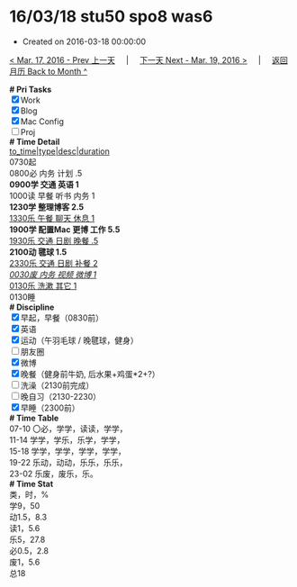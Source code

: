# 16/03/18 stu50 spo8 was6

- Created on 2016-03-18 00:00:00

[< Mar. 17, 2016 - Prev 上一天](/_archived/lifelogs/2016/03/d17.md) &nbsp; &nbsp; | &nbsp; &nbsp; [下一天 Next - Mar. 19, 2016 >](/_archived/lifelogs/2016/03/d19.md) &nbsp; &nbsp; |  &nbsp; &nbsp; [返回月历 Back to Month ^](/_archived/lifelogs/2016/03/index.md)
<br/><div style="word-wrap: break-word; -webkit-nbsp-mode: space; -webkit-line-break: after-white-space;"><div><b># Pri Tasks</b></div><div><input checked="true" type="checkbox"/>Work</div><div><input checked="true" type="checkbox"/>Blog</div><div><input checked="true" type="checkbox"/>Mac Config</div><div><input type="checkbox"/>Proj</div><div><b># Time Detail</b></div><div><u>to_time|type|desc|duration</u></div><div>0730起</div><div>0800必 内务 计划 .5</div><div><b>0900学 交通 英语 1</b></div><div>1000读 早餐 听书 内务 1</div><div><b>1230学 整理博客 2.5</b></div><div><u>1330乐 午餐 聊天 休息 1</u></div><div><b>1900学 配置Mac 更博 工作 5.5</b></div><div><u>1930乐 交通 日剧 晚餐 .5</u></div><div><b>2100动 毽球 1.5</b></div><div><u>2330乐 交通 日剧 补餐 2</u></div><div><u><i>0030废 内务 视频 微博 1</i></u></div><div><u>0130乐 洗漱 其它 1</u></div><div>0130睡</div><div><b># Discipline</b></div><div><input checked="true" type="checkbox"/>早起，早餐（0830前）</div><div><input checked="true" type="checkbox"/>英语</div><div><input checked="true" type="checkbox"/>运动（午羽毛球 / 晚毽球，健身）</div><div><input type="checkbox"/>朋友圈</div><div><input checked="true" type="checkbox"/>微博</div><div><input checked="true" type="checkbox"/>晚餐（健身前牛奶, 后水果+鸡蛋*2+?）</div><div><input type="checkbox"/>洗澡（2130前完成）</div><div><input type="checkbox"/>晚自习（2130-2230）</div><div><input checked="true" type="checkbox"/>早睡（2300前）</div><div><b># Time Table</b></div><div>07-10 〇必，学学，读读，学学，</div><div>11-14 学学，学乐，乐学，学学，</div><div>15-18 学学，学学，学学，学学，</div><div>19-22 乐动，动动，乐乐，乐乐，</div><div>23-02 乐废，废乐，乐。</div><div><b># Time Stat</b></div><div>类，时，%</div><div>学9，50</div><div>动1.5，8.3</div><div>读1，5.6</div><div>乐5，27.8</div><div>必0.5，2.8</div><div>废1，5.6</div><div>总18</div>
